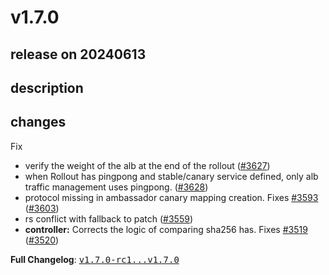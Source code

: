 # v1.7.0

## release on 20240613
## description
## changes
Fix

* verify the weight of the alb at the end of the rollout (<a href="https://github.com/argoproj/argo-rollouts/issues/3627" data-hovercard-type="pull_request" data-hovercard-url="/argoproj/argo-rollouts/pull/3627/hovercard">#3627</a>)
* when Rollout has pingpong and stable/canary service defined, only alb traffic management uses pingpong. (<a href="https://github.com/argoproj/argo-rollouts/issues/3628" data-hovercard-type="pull_request" data-hovercard-url="/argoproj/argo-rollouts/pull/3628/hovercard">#3628</a>)
* protocol missing in ambassador canary mapping creation. Fixes <a href="https://github.com/argoproj/argo-rollouts/issues/3593" data-hovercard-type="issue" data-hovercard-url="/argoproj/argo-rollouts/issues/3593/hovercard">#3593</a> (<a href="https://github.com/argoproj/argo-rollouts/issues/3603" data-hovercard-type="pull_request" data-hovercard-url="/argoproj/argo-rollouts/pull/3603/hovercard">#3603</a>)
* rs conflict with fallback to patch (<a href="https://github.com/argoproj/argo-rollouts/issues/3559" data-hovercard-type="pull_request" data-hovercard-url="/argoproj/argo-rollouts/pull/3559/hovercard">#3559</a>)
* <strong>controller:</strong> Corrects the logic of comparing sha256 has. Fixes <a href="https://github.com/argoproj/argo-rollouts/issues/3519" data-hovercard-type="issue" data-hovercard-url="/argoproj/argo-rollouts/issues/3519/hovercard">#3519</a> (<a href="https://github.com/argoproj/argo-rollouts/issues/3520" data-hovercard-type="pull_request" data-hovercard-url="/argoproj/argo-rollouts/pull/3520/hovercard">#3520</a>)

<strong>Full Changelog</strong>: <a class="commit-link" href="https://github.com/argoproj/argo-rollouts/compare/v1.7.0-rc1...v1.7.0"><tt>v1.7.0-rc1...v1.7.0</tt></a>

